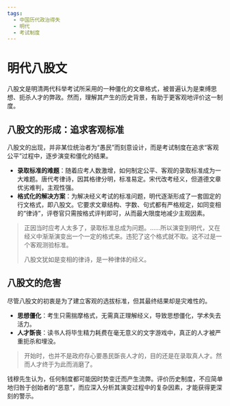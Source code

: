 ```yaml
---
tags:
  - 中国历代政治得失
  - 明代
  - 考试制度
---
```


# 明代八股文

八股文是明清两代科举考试所采用的一种僵化的文章格式，被普遍认为是束缚思想、扼杀人才的弊政。然而，理解其产生的历史背景，有助于更客观地评价这一制度。

## 八股文的形成：追求客观标准

八股文的出现，并非某位统治者为“愚民”而刻意设计，而是考试制度在追求“客观公平”过程中，逐步演变和僵化的结果。

- **录取标准的难题**：随着应考人数激增，如何制定公平、客观的录取标准成为一大难题。唐代考律诗，因其格律分明，标准易定。宋代改考经义，但道德文章优劣难判，主观性强。
- **格式化的解决方案**：为解决经义考试的标准问题，明代逐渐形成了一套固定的行文格式，即八股文。它要求文章结构、字数、句式都有严格规定，如同变相的“律诗”，评卷官只需按格式评判即可，从而最大限度地减少主观因素。

> 正因当时应考人太多了，录取标准总成为问题。……所以演变到明代，又在经义中渐渐演变出一个一定的格式来。违犯了这个格式就不取。这不过是一个客观测验标准。
> 
> 八股文犹如是变相的律诗，是一种律体的经义。

## 八股文的危害

尽管八股文的初衷是为了建立客观的选拔标准，但其最终结果却是灾难性的。

- **思想僵化**：考生只需揣摩格式，无需真正理解经义，导致思想僵化，学术失去活力。
- **人才斲丧**：读书人将毕生精力耗费在毫无意义的文字游戏中，真正的人才被严重扼杀和埋没。

> 开始时，也并不是政府存心要愚民斲丧人才的，目的还是在录取真人才。然而人才终于为此而消磨了。

钱穆先生认为，任何制度都可能因时势变迁而产生流弊。评价历史制度，不应简单地归咎于创始者的“恶意”，而应深入分析其演变过程中的复杂因素，才能获得更深刻的警示。
